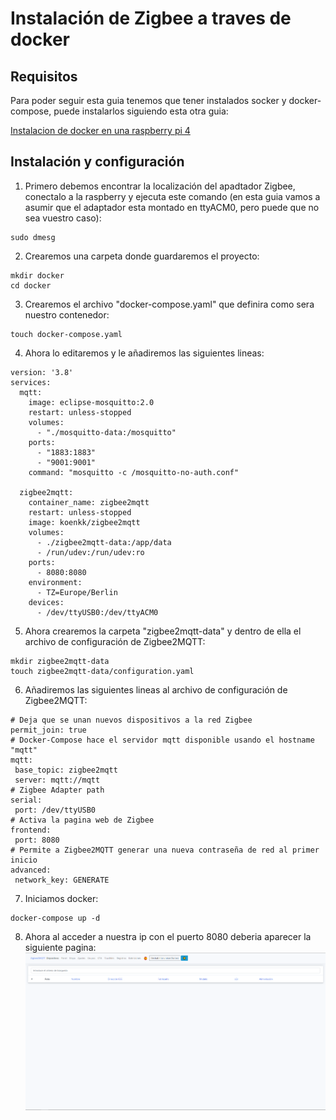 # Instalación de Zigbee a traves de docker

## Requisitos

Para poder seguir esta guia tenemos que tener instalados socker y docker-compose, puede instalarlos siguiendo esta otra guia:

[Instalacion de docker en una raspberry pi 4](docker.md)

## Instalación y configuración

1. Primero debemos encontrar la localización del apadtador Zigbee, conectalo a la raspberry y ejecuta este comando (en esta guia vamos a asumir que el adaptador esta montado en ttyACM0, pero puede que no sea vuestro caso):
~~~
sudo dmesg
~~~
2. Crearemos una carpeta donde guardaremos el proyecto:
~~~
mkdir docker
cd docker
~~~
3. Crearemos el archivo "docker-compose.yaml" que definira como sera nuestro contenedor:
~~~
touch docker-compose.yaml
~~~
4. Ahora lo editaremos y le añadiremos las siguientes lineas:
~~~
version: '3.8'
services:
  mqtt:
    image: eclipse-mosquitto:2.0
    restart: unless-stopped
    volumes:
      - "./mosquitto-data:/mosquitto"
    ports:
      - "1883:1883"
      - "9001:9001"
    command: "mosquitto -c /mosquitto-no-auth.conf"

  zigbee2mqtt:
    container_name: zigbee2mqtt
    restart: unless-stopped
    image: koenkk/zigbee2mqtt
    volumes:
      - ./zigbee2mqtt-data:/app/data
      - /run/udev:/run/udev:ro
    ports:
      - 8080:8080
    environment:
      - TZ=Europe/Berlin
    devices:
      - /dev/ttyUSB0:/dev/ttyACM0
 ~~~
 5. Ahora crearemos la carpeta "zigbee2mqtt-data" y dentro de ella el archivo de configuración de Zigbee2MQTT:
 ~~~
 mkdir zigbee2mqtt-data
 touch zigbee2mqtt-data/configuration.yaml
 ~~~
 6. Añadiremos las siguientes lineas al archivo de configuración de Zigbee2MQTT:
 ~~~
 # Deja que se unan nuevos dispositivos a la red Zigbee
permit_join: true
# Docker-Compose hace el servidor mqtt disponible usando el hostname "mqtt" 
mqtt:
  base_topic: zigbee2mqtt
  server: mqtt://mqtt
# Zigbee Adapter path
serial:
  port: /dev/ttyUSB0
# Activa la pagina web de Zigbee
frontend:
  port: 8080
# Permite a Zigbee2MQTT generar una nueva contraseña de red al primer inicio
advanced:
  network_key: GENERATE
 ~~~
 7. Iniciamos docker:
 ~~~
 docker-compose up -d
 ~~~
 8. Ahora al acceder a nuestra ip con el puerto 8080 deberia aparecer la siguiente pagina:
 ![Imagen GIT](imagenes/pagina.png)
